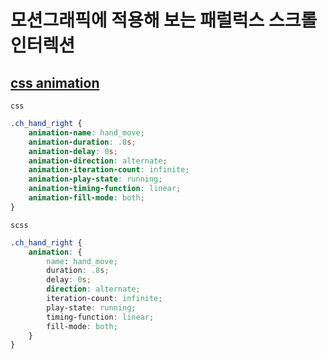 # 모션그래픽에 적용해 보는 패럴럭스 스크롤 인터렉션

## [css animation](https://developer.mozilla.org/ko/docs/Web/CSS/CSS_Animations/Using_CSS_animations)

`css`
```css
.ch_hand_right {
    animation-name: hand_move;
    animation-duration: .8s;
    animation-delay: 0s;
    animation-direction: alternate;
    animation-iteration-count: infinite;
    animation-play-state: running;
    animation-timing-function: linear;
    animation-fill-mode: both;
}
```

`scss`
```css
.ch_hand_right {
    animation: {
        name: hand_move;
        duration: .8s;
        delay: 0s;
        direction: alternate;
        iteration-count: infinite;
        play-state: running;
        timing-function: linear;
        fill-mode: both;
    }
}
```